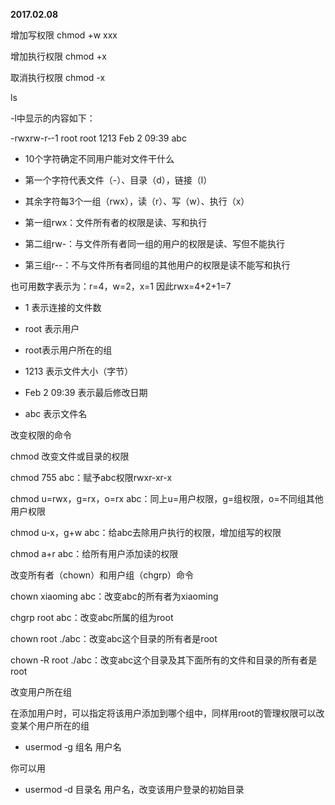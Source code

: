 **2017.02.08**

增加写权限
chmod +w xxx

增加执行权限
chmod +x

取消执行权限
chmod -x

ls

 -l中显示的内容如下：

-rwxrw-r‐-1 root root 1213 Feb 2 09:39 abc

- 10个字符确定不同用户能对文件干什么

- 第一个字符代表文件（-）、目录（d），链接（l）

- 其余字符每3个一组（rwx），读（r）、写（w）、执行（x）

- 第一组rwx：文件所有者的权限是读、写和执行

- 第二组rw-：与文件所有者同一组的用户的权限是读、写但不能执行

- 第三组r--：不与文件所有者同组的其他用户的权限是读不能写和执行

也可用数字表示为：r=4，w=2，x=1  因此rwx=4+2+1=7

- 1 表示连接的文件数

- root 表示用户

- root表示用户所在的组

- 1213 表示文件大小（字节）

- Feb 2 09:39 表示最后修改日期

- abc 表示文件名

 

改变权限的命令

chmod 改变文件或目录的权限

chmod 755 abc：赋予abc权限rwxr-xr-x

chmod u=rwx，g=rx，o=rx abc：同上u=用户权限，g=组权限，o=不同组其他用户权限

chmod u-x，g+w abc：给abc去除用户执行的权限，增加组写的权限

chmod a+r abc：给所有用户添加读的权限

改变所有者（chown）和用户组（chgrp）命令

chown xiaoming abc：改变abc的所有者为xiaoming

chgrp root abc：改变abc所属的组为root

chown root ./abc：改变abc这个目录的所有者是root

chown ‐R root ./abc：改变abc这个目录及其下面所有的文件和目录的所有者是root

 

改变用户所在组

在添加用户时，可以指定将该用户添加到哪个组中，同样用root的管理权限可以改变某个用户所在的组

- usermod ‐g 组名 用户名

你可以用

- usermod ‐d 目录名 用户名，改变该用户登录的初始目录